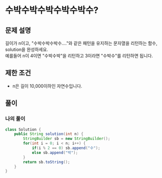 # 수박수박수박수박수박수?
## 문제 설명
길이가 n이고, "수박수박수박수...."와 같은 패턴을 유지하는 문자열을 리턴하는 함수, solution을 완성하세요.  
예를들어 n이 4이면 "수박수박"을 리턴하고 3이라면 "수박수"를 리턴하면 됩니다.

## 제한 조건
* n은 길이 10,000이하인 자연수입니다.

## 풀이
### 나의 풀이
```java
class Solution {
    public String solution(int n) {
        StringBuilder sb = new StringBuilder();
        for(int i = 0; i < n; i++) {
            if(i % 2 == 0) sb.append("수");
            else sb.append("박");
        }
        return sb.toString();
    }
}
```  